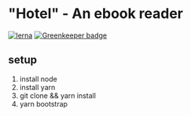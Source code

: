 # "Hotel" - An ebook reader
[![lerna](https://img.shields.io/badge/maintained%20with-lerna-cc00ff.svg)](https://lernajs.io/) [![Greenkeeper badge](https://badges.greenkeeper.io/thuringia/hotel.svg)](https://greenkeeper.io/)

## setup

1. install node
2. install yarn
3. git clone && yarn install
4. yarn bootstrap
